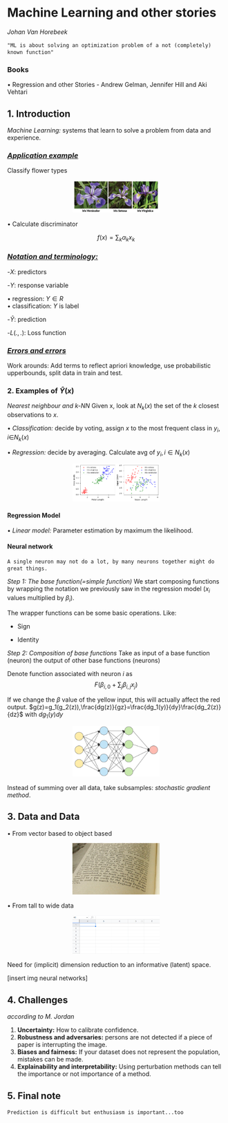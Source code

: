 # Machine Learning and other stories
_Johan Van Horebeek_
    
    "ML is about solving an optimization problem of a not (completely) known function"

### Books
• Regression and other Stories - Andrew Gelman, Jennifer Hill and Aki Vehtari


## **1. Introduction**
*Machine Learning:* systems that learn to solve a problem from data and experience.

### _<u>Application example</u>_
Classify flower types
<p align="center">
        <img width="40%" src="https://raw.githubusercontent.com/saracarolina12/Courses/master/MUFRAMEX_2022/imgs/setosa.png"> </img>
</p>

• Calculate discriminator
<p align="center">

$$f(x) = \sum_k\alpha_kx_k$$

</p>

### _<u>Notation and terminology:</u>_
<p>

-$X:$ predictors

-$Y:$ response variable

• regression: $Y\in R$ </br>
• classification: $Y$ is label

-$\hat{Y}:$ prediction

-$L(.,.):$ Loss function

</p>

### _<u>Errors and errors</u>_
Work arounds:
Add terms to reflect apriori knowledge, use probabilistic upperbounds, split data in train and test.


### **2. Examples of $\hat{Y}(x)$**
_Nearest neighbour and k-NN_
Given x, look at $N_k(x)$ the set of the $k$ closest observations to $x$.

• _Classification:_ decide by voting, assign $x$ to the most frequent class in ${y_i, i \in} N_k(x)$

• _Regression:_ decide by averaging. Calculate avg of ${y_i, i \in N_k(x)}$

<p align="center">
    <img width="40%" src="https://raw.githubusercontent.com/saracarolina12/Courses/master/MUFRAMEX_2022/imgs/2_examples.png"> </img>
</p>

#### **Regression Model**
• _Linear model:_ Parameter estimation by maximum the likelihood.


#### **Neural network**
    A single neuron may not do a lot, by many neurons together might do great things.
_Step 1: The base function(=simple function)_
We start composing functions by wrapping the notation we previously saw in the regression model ($x_i$ values multiplied by $\beta_i$).

The wrapper functions can be some basic operations. Like:

- Sign

- Identity

_Step 2: Composition of base functions_
Take as input of a base function (neuron) the output of other base functions (neurons)

Denote function associated with neuron $i$ as $$F(\beta_{i,0}+\sum{_j}\beta_{i,j}x_j)$$

If we change the $\beta$ value of the yellow input, this will actually affect the red output.
$g(z)=g_1(g_2(z)),\frac{dg(z)}{gz}=\frac{dg_1(y)}{dy}\frac{dg_2(z)}{dz}$ with $dg_1(y){dy}$

<p align="center">
    <img width="40%" src="https://raw.githubusercontent.com/saracarolina12/Courses/master/MUFRAMEX_2022/imgs/2_neural_networks.png"> </img>
</p>

Instead of summing over all data, take subsamples: _stochastic gradient method_.


## **3. Data and Data**
• From vector based to object based
<p align="center">
    <img width="40%" src="https://raw.githubusercontent.com/saracarolina12/Courses/master/MUFRAMEX_2022/imgs/3_book.jpg"> </img>
</p>

• From tall to wide data

<p align="center">
    <img width="40%" src="https://raw.githubusercontent.com/saracarolina12/Courses/master/MUFRAMEX_2022/imgs/3_excel.png"> </img>
</p>

Need for (implicit) dimension reduction to an informative (latent) space.

[insert img neural networks]


## **4. Challenges**
_according to M. Jordan_

1. __Uncertainty:__ How to calibrate confidence.
2. __Robustness and adversaries:__ persons are not detected if a piece of paper is interrupting the image.
3. __Biases and fairness:__ If your dataset does not represent the population, mistakes can be made.
4. __Explainability and interpretability:__ Using perturbation methods can tell the importance or not importance of a method.


## **5. Final note**
    Prediction is difficult but enthusiasm is important...too


